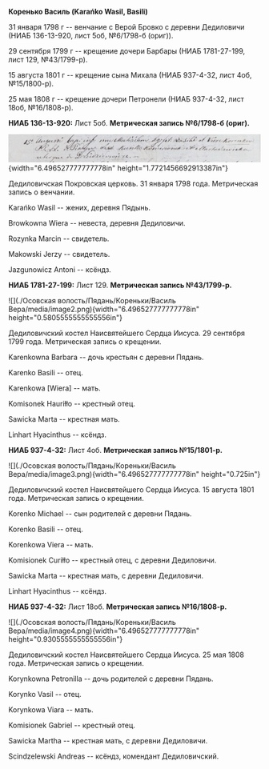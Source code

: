 **Коренько Василь (Karańko Wasil, Basili)**

31 января 1798 г -- венчание с Верой Бровко с деревни Дедиловичи (НИАБ
136-13-920, лист 5об, №6/1798-б (ориг)).

29 сентября 1799 г -- крещение дочери Барбары (НИАБ 1781-27-199, лист
129, №43/1799-р).

15 августа 1801 г -- крещение сына Михала (НИАБ 937-4-32, лист 4об,
№15/1800-р).

25 мая 1808 г -- крещение дочери Петронели (НИАБ 937-4-32, лист 18об,
№16/1808-р).

**НИАБ 136-13-920:** Лист 5об. **Метрическая запись №6/1798-б (ориг).**

![](./media/b5da50317d963de7b0504b44421715964d54b98d.png){width="6.496527777777778in"
height="1.7721456692913387in"}

Дедиловичская Покровская церковь. 31 января 1798 года. Метрическая
запись о венчании.

Karańko Wasil -- жених, деревня Пядынь.

Browkowna Wiera -- невеста, деревня Дедиловичи.

Rozynka Marcin -- свидетель.

Makowski Jerzy -- свидетель.

Jazgunowicz Antoni -- ксёндз.

**НИАБ 1781-27-199:** Лист 129. **Метрическая запись №43/1799-р.**

![](./Осовская волость/Пядань/Кореньки/Василь Вера/media/image2.png){width="6.496527777777778in"
height="0.5805555555555556in"}

Дедиловичский костел Наисвятейшего Сердца Иисуса. 29 сентября 1799 года.
Метрическая запись о крещении.

Karenkowna Barbara -- дочь крестьян с деревни Пядань.

Karenko Basili -- отец.

Karenkowa \[Wiera\] -- мать.

Komisonek Hauriłło -- крестный отец.

Sawicka Marta -- крестная мать.

Linhart Hyacinthus -- ксёндз.

**НИАБ 937-4-32:** Лист 4об. **Метрическая запись №15/1801-р.**

![](./Осовская волость/Пядань/Кореньки/Василь Вера/media/image3.png){width="6.496527777777778in"
height="0.725in"}

Дедиловичский костел Наисвятейшего Сердца Иисуса. 15 августа 1801 года.
Метрическая запись о крещении.

Korenko Michael -- сын родителей с деревни Пядань.

Korenko Basili -- отец.

Korenkowa Viera -- мать.

Komisionek Curiłło -- крестный отец, с деревни Дедиловичи.

Sawicka Marta -- крестная мать, с деревни Дедиловичи.

Linhart Hyacinthus -- ксёндз.

**НИАБ 937-4-32:** Лист 18об. **Метрическая запись №16/1808-р.**

![](./Осовская волость/Пядань/Кореньки/Василь Вера/media/image4.png){width="6.496527777777778in"
height="0.9305555555555556in"}

Дедиловичский костел Наисвятейшего Сердца Иисуса. 25 мая 1808 года.
Метрическая запись о крещении.

Korynkowna Petronilla -- дочь родителей с деревни Пядань.

Korynko Vasil -- отец.

Korynkowa Viara -- мать.

Komisionek Gabriel -- крестный отец.

Sawicka Martha -- крестная мать, с деревни Дедиловичи.

Scindzelewski Andreas -- ксёндз, комендант Дедиловичский.
